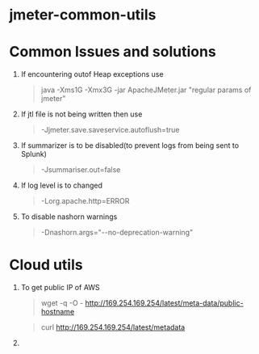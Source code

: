 # jmeter-common-utils



# Common Issues and solutions
1. If encountering outof Heap exceptions use
    > java -Xms1G -Xmx3G -jar ApacheJMeter.jar "regular params of jmeter"

2. If jtl file is not being written then use 
    > -Jjmeter.save.saveservice.autoflush=true
3. If summarizer is to be disabled(to prevent logs from being sent to Splunk) 
    > -Jsummariser.out=false
4. If log level is to changed 
    > -Lorg.apache.http=ERROR
5. To disable nashorn warnings
    > -Dnashorn.args="--no-deprecation-warning"

# Cloud utils
1. To get public IP of AWS
    >wget -q -O - http://169.254.169.254/latest/meta-data/public-hostname

    >curl http://169.254.169.254/latest/metadata
2.
